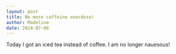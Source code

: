 ```yaml
---
layout: post
title: No more caffeine overdose!
author: Madeline
date: 2024-07-06
---
```


Today I got an iced tea instead of coffee. I am no longer nauesous!
